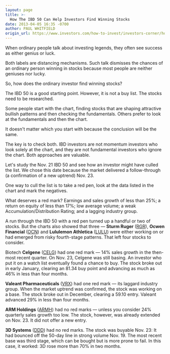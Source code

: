 ```yaml
---
layout: page
title: >-
  How The IBD 50 Can Help Investors Find Winning Stocks
date: 2013-04-05 16:35 -0700
author: PAUL WHITFIELD
origin_url: https://www.investors.com/how-to-invest/investors-corner/how-to-find-winning-stocks-for-investing/
---
```


When ordinary people talk about investing legends, they often see success as either genius or luck.

Both labels are distancing mechanisms. Such talk dismisses the chances of an ordinary person winning in stocks because most people are neither geniuses nor lucky.

So, how does the ordinary investor find winning stocks?

The IBD 50 is a good starting point. However, it is not a buy list. The stocks need to be researched.

Some people start with the chart, finding stocks that are shaping attractive bullish patterns and then checking the fundamentals. Others prefer to look at the fundamentals and then the chart.

It doesn't matter which you start with because the conclusion will be the same.

The key is to check both. IBD investors are not momentum investors who look solely at the chart, and they are not fundamental investors who ignore the chart. Both approaches are valuable.

Let's study the Nov. 21 IBD 50 and see how an investor might have culled the list. We chose this date because the market delivered a follow-through (a confirmation of a new uptrend) Nov. 23.

One way to cull the list is to take a red pen, look at the data listed in the chart and mark the negatives.

What deserves a red mark? Earnings and sales growth of less than 25%; a return on equity of less than 17%; low average volume; a weak Accumulation/Distribution Rating; and a lagging industry group.

A run through the IBD 50 with a red pen turned up a handful or two of stocks. But the charts also showed that three — **Sturm Ruger** ([RGR](https://research.investors.com/quote.aspx?symbol=RGR)), **Ocwen Financial** ([OCN](https://research.investors.com/quote.aspx?symbol=OCN)) and **Lululemon Athletica** ([LULU](https://research.investors.com/quote.aspx?symbol=LULU)) were either working on or had emerged from risky fourth-stage patterns. That left four stocks to consider.

Biotech **Celgene** ([CELG](https://research.investors.com/quote.aspx?symbol=CELG)) had one red mark — 14% sales growth in the then-most recent quarter. On Nov. 23, Celgene was still basing. An investor who put it on a watch list eventually found a chance to buy. The stock broke out in early January, clearing an 81.34 buy point and advancing as much as 46% in less than four months.

**Valeant Pharmaceuticals** ([VRX](https://research.investors.com/quote.aspx?symbol=VRX)) had one red mark — its laggard industry group. When the market uptrend was confirmed, the stock was working on a base. The stock broke out in December, clearing a 59.10 entry. Valeant advanced 29% in less than four months.

**ARM Holdings** ([ARMH](https://research.investors.com/quote.aspx?symbol=ARMH)) had no red marks — unless you consider 24% quarterly sales growth too low. The stock, however, was already extended on Nov. 23. It did not offer a new entry.

**3D Systems** ([DDD](https://research.investors.com/quote.aspx?symbol=DDD)) had no red marks. The stock was buyable Nov. 23: It had bounced off the 50-day line in strong volume Nov. 19. The most recent base was third stage, which can be bought but is more prone to fail. In this case, it worked: 3D rose more than 70% in two months.
